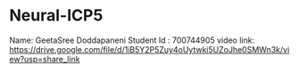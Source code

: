 # Neural-ICP5
Name: GeetaSree Doddapaneni
Student Id : 700744905
video link: https://drive.google.com/file/d/1iB5Y2P5Zuy4oUytwki5UZoJhe0SMWn3k/view?usp=share_link


